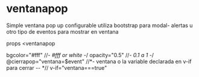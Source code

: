 # ventanapop

Simple ventana pop up configurable 
utiliza bootstrap 
para modal- alertas u otro tipo de eventos para mostrar en ventana 

props
  <ventanapop 
  
  bgcolor="#fff"  //*- #fff or white -*/
  opacity="0.5"  //*- 0.1 a 1 -*/
  @cierrapop="ventana=$event" //*- ventana o la variable declarada en v-if para cerrar -- *//
  v-if="ventana===true"
  
  ></ventanapop>
